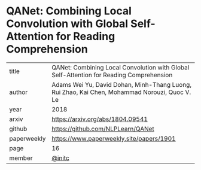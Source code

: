 # QANet: Combining Local Convolution with Global Self-Attention for Reading Comprehension

|  |  |
| :--- | :--- |
| title | QANet: Combining Local Convolution with Global Self-Attention for Reading Comprehension |
| author | Adams Wei Yu, David Dohan, Minh-Thang Luong, Rui Zhao, Kai Chen, Mohammad Norouzi, Quoc V. Le |
| year | 2018 |
| arxiv |   https://arxiv.org/abs/1804.09541 |
| github |  https://github.com/NLPLearn/QANet|
| paperweekly |  https://www.paperweekly.site/papers/1901|
| page | 16 |
| member | [@initc](https://github.com/initc) |